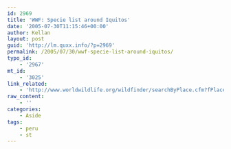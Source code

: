 ```yaml
---
id: 2969
title: 'WWF: Specie list around Iquitos'
date: '2005-07-30T11:15:46+00:00'
author: Kellan
layout: post
guid: 'http://lm.quxx.info/?p=2969'
permalink: /2005/07/30/wwf-specie-list-around-iquitos/
typo_id:
    - '2967'
mt_id:
    - '3025'
link_related:
    - 'http://www.worldwildlife.org/wildfinder/searchByPlace.cfm?fPlace=&place=&x=-76.2324695121951&y=-6.647103658536597&minx=-76.2324795121951&miny=-6.647113658536597&maxx=-76.23245951219509&maxy=-6.647093658536598&tool=identify'
raw_content:
    - ''
categories:
    - Aside
tags:
    - peru
    - st
---
```


